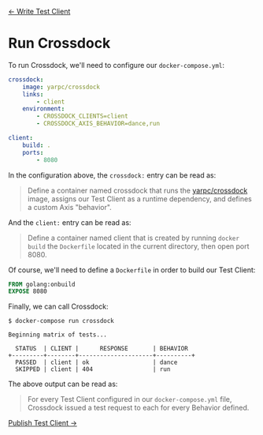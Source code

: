 [← Write Test Client](write-test-client.md)

# Run Crossdock

To run Crossdock, we'll need to configure our `docker-compose.yml`:

```yml
crossdock:
    image: yarpc/crossdock
    links:
        - client
    environment:
        - CROSSDOCK_CLIENTS=client
        - CROSSDOCK_AXIS_BEHAVIOR=dance,run

client:
    build: .
    ports:
        - 8080
```

In the configuration above, the `crossdock:` entry can be read as:

> Define a container named crossdock that runs the [yarpc/crossdock](https://hub.docker.com/r/yarpc/crossdock/) image,
> assigns our Test Client as a runtime dependency,
> and defines a custom Axis "behavior".

And the `client:` entry can be read as:

> Define a container named client that is created by running `docker build`
> the `Dockerfile` located in the current directory, then open port 8080.

Of course, we'll need to define a `Dockerfile` in order to build our Test Client:

```Dockerfile
FROM golang:onbuild
EXPOSE 8080
```

Finally, we can call Crossdock:

```
$ docker-compose run crossdock

Beginning matrix of tests...

  STATUS  | CLIENT |      RESPONSE       | BEHAVIOR
+---------+--------+---------------------+----------+
  PASSED  | client | ok                  | dance
  SKIPPED | client | 404                 | run

```

The above output can be read as:

> For every Test Client configured in our `docker-compose.yml` file,
> Crossdock issued a test request to each for every Behavior defined.

[Publish Test Client →](publish-test-client.md)
